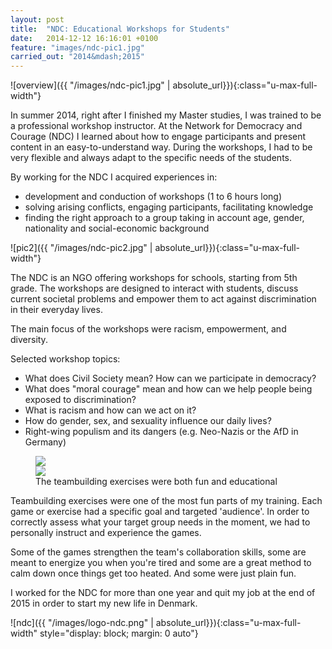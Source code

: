 ```yaml
---
layout: post
title:  "NDC: Educational Workshops for Students"
date:   2014-12-12 16:16:01 +0100
feature: "images/ndc-pic1.jpg"
carried_out: "2014&mdash;2015"
---
```


![overview]({{ "/images/ndc-pic1.jpg" | absolute_url}}){:class="u-max-full-width"}

In summer 2014, right after I finished my Master studies, I was trained to be a professional workshop instructor. At the Network for Democracy and Courage (NDC) I learned about how to engage participants and present content in an easy-to-understand way. During the workshops, I had to be very flexible and always adapt to the specific needs of the students.

By working for the NDC I acquired experiences in:
- development and conduction of workshops (1 to 6 hours long)
- solving arising conflicts, engaging participants, facilitating knowledge
- finding the right approach to a group taking in account age, gender, nationality and social-economic background

![pic2]({{ "/images/ndc-pic2.jpg" | absolute_url}}){:class="u-max-full-width"}

The NDC is an NGO offering workshops for schools, starting from 5th grade. The workshops are designed to interact with students, discuss current societal problems and empower them to act against discrimination in their everyday lives.

The main focus of the workshops were racism, empowerment, and diversity.

Selected workshop topics:
- What does Civil Society mean? How can we participate in democracy?
- What does "moral courage" mean and how can we help people being exposed to discrimination?
- What is racism and how can we act on it?
- How do gender, sex, and sexuality influence our daily lives?
- Right-wing populism and its dangers (e.g. Neo-Nazis or the AfD in Germany)


<figure>
<div class="row">
<div class="one-half column category">
<img class="u-max-full-width" src="{{ "/images/ndc-pic3.jpg" | absolute_url}}" />
</div>
<div class="one-half column category">
<img class="u-max-full-width" src="{{ "/images/ndc-pic4.jpg" | absolute_url}}" />
</div>
</div>
<figcaption>The teambuilding exercises were both fun and educational</figcaption>
</figure>

Teambuilding exercises were one of the most fun parts of my training. Each game or exercise had a specific goal and targeted 'audience'. In order to correctly assess what your target group needs in the moment, we had to personally instruct and experience the games.

Some of the games strengthen the team's collaboration skills, some are meant to energize you when you're tired and some are a great method to calm down once things get too heated. And some were just plain fun.

I worked for the NDC for more than one year and quit my job at the end of 2015 in order to start my new life in Denmark.

![ndc]({{ "/images/logo-ndc.png" | absolute_url}}){:class="u-max-full-width" style="display: block; margin: 0 auto"}
